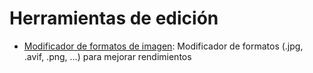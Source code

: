 

# Herramientas de edición

- [Modificador de formatos de imagen](https://squoosh.app/editor): Modificador de formatos (.jpg, .avif, .png, ...) para mejorar rendimientos
